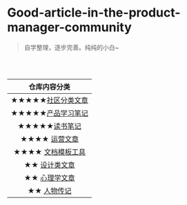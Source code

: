 # Good-article-in-the-product-manager-community

>自学整理，逐步完善。纯纯的小白~
<br/>
<br/>



| 仓库内容分类 |
| :------: |
| ★★★★★[社区分类文章](https://github.com/wangyr45/Product-Manager/tree/master/Classification%20of%20articles) |
| ★★★★★[产品学习笔记](https://github.com/wangyr45/Good-article-in-the-product-manager-community/blob/master/Study%20notes/Menu.md) |
| ★★★★★[读书笔记](https://github.com/wangyr45/Product-Manager/tree/master/Reading%20Notes) |
| ★★★★  [运营文章](https://github.com/wangyr45/Product-Manager/blob/master/Operation.md) |
| ★★★★  [文档模板工具](https://github.com/wangyr45/Good-article-in-the-product-manager-community/blob/master/Document/document.md) |
| ★★      [设计类文章](https://github.com/wangyr45/Good-article-in-the-product-manager-community/blob/master/Design.md) |
| ★★      [心理学文章](https://github.com/wangyr45/Good-article-in-the-product-manager-community/blob/master/psychology.md) |
| ★★      [人物传记](https://github.com/wangyr45/Good-article-in-the-product-manager-community/blob/master/psychology.md) |


